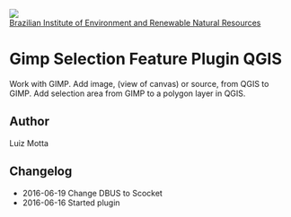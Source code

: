 <!-- IBAMA logo -->
[ibama_logo]: http://upload.wikimedia.org/wikipedia/commons/thumb/8/81/Logo_IBAMA.svg/150px-Logo_IBAMA.svg.png

![][ibama_logo]  
[Brazilian Institute of Environment and Renewable Natural Resources](http://www.ibama.gov.br)

# Gimp Selection Feature Plugin QGIS

Work with GIMP. Add image, (view of canvas) or source, from QGIS to GIMP. Add selection area from GIMP to a polygon layer in QGIS.

## Author
Luiz Motta

## Changelog
- 2016-06-19
Change DBUS to Scocket
- 2016-06-16
Started plugin

